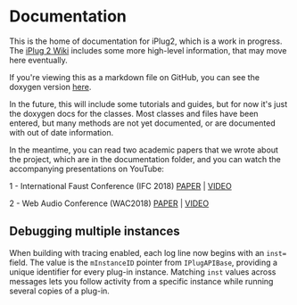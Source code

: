 # Documentation

This is the home of documentation for iPlug2, which is a work in progress. The [iPlug 2 Wiki](https://github.com/iPlug2/iPlug2/wiki) includes some more high-level information, that may move here eventually.

If you're viewing this as a markdown file on GitHub, you can see the doxygen version [here](https://iplug2.github.io/docs/).

In the future, this will include some tutorials and guides, but for now it's just the doxygen docs for the classes. Most classes and files have been entered, but many methods are not yet documented, or are documented with out of date information.

In the meantime, you can read two academic papers that we wrote about the project, which are in the documentation folder, and you can watch the accompanying presentations on YouTube:

1 - International Faust Conference (IFC 2018) [PAPER](https://github.com/iPlug2/iPlug2/raw/master/Documentation/Papers/IFC2018.pdf) | [VIDEO](https://youtu.be/SLHGxBYeID4)

2 - Web Audio Conference (WAC2018) [PAPER](https://github.com/iPlug2/iPlug2/raw/master/Documentation/Papers/WAC2018.pdf) | [VIDEO](https://youtu.be/DDrgW4Qyz8Y)

## Debugging multiple instances

When building with tracing enabled, each log line now begins with an `inst=` field. The value is the `mInstanceID` pointer from `IPlugAPIBase`, providing a unique identifier for every plug-in instance. Matching `inst` values across messages lets you follow activity from a specific instance while running several copies of a plug-in.

<!--
## Introduction

### Requirements
iPlug2 requires a compiler that supports C++14, and is tested with MS Visual Studio 2019 and Xcode 11. It is developed to target Windows 8 or higher and macOS 10.9+. If you wish to compile for older operating systems it may be possible, but will require adjusting some settings.

## About this documentation
### Where do I begin?
See [Getting Started](md_quickstart.html) and check out the [Examples](md_examples.html)
-->
